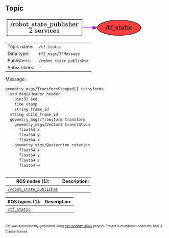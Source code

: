 <!--
File was automatically generated using 'ros-diagram-tools' project.
Project is distributed under the BSD 3-Clause license.
-->

## Topic

[![/tf_static](t__tf_static.png "/tf_static")](t__tf_static.png)

|     |     |
| --- | --- |
| Topic name: | `/tf_static` |
| Data type: | `tf2_msgs/TFMessage` |
| Publishers: | `/robot_state_publisher` |
| Subscribers: | `` |

Message:
```
geometry_msgs/TransformStamped[] transforms
  std_msgs/Header header
    uint32 seq
    time stamp
    string frame_id
  string child_frame_id
  geometry_msgs/Transform transform
    geometry_msgs/Vector3 translation
      float64 x
      float64 y
      float64 z
    geometry_msgs/Quaternion rotation
      float64 x
      float64 y
      float64 z
      float64 w


```


| ROS nodes (1): | Description: |
| -------------- | ------------ |
| [`/robot_state_publisher`](n__robot_state_publisher.html) |  |

| ROS topics (1): | Description: |
| --------------- | ------------ |
| [`/tf_static`](t__tf_static.html) |  |


</br>
<font size="1">
File was automatically generated using <a href="https://github.com/anetczuk/ros-diagram-tools"><i>ros-diagram-tools</i></a> project.
Project is distributed under the BSD 3-Clause license.
</font>
